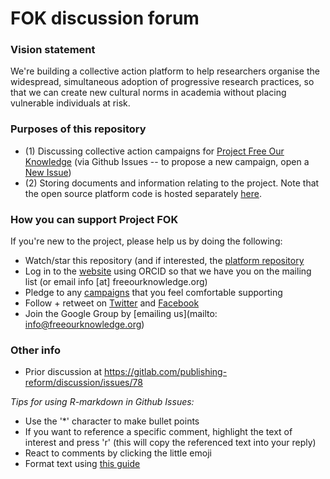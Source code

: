 # FOK discussion forum

### Vision statement
We're building a collective action platform to help researchers organise the widespread, simultaneous adoption of progressive research practices, so that we can create new cultural norms in academia without placing vulnerable individuals at risk.

### Purposes of this repository
* (1) Discussing collective action campaigns for [Project Free Our Knowledge](https://www.freeourknowledge.org/) (via Github Issues -- to propose a new campaign, open a [New Issue](https://github.com/FreeOurKnowledge/documentation/issues/new/choose)) 
* (2) Storing documents and information relating to the project. Note that the open source platform code is hosted separately [here](https://github.com/FreeOurKnowledge/platform).

### How you can support Project FOK
If you're new to the project, please help us by doing the following:
* Watch/star this repository (and if interested, the [platform repository](https://github.com/FreeOurKnowledge/platform/)
* Log in to the [website](https://www.freeourknowledge.org/) using ORCID so that we have you on the mailing list (or email info [at] freeourknowledge.org)
* Pledge to any [campaigns](https://www.freeourknowledge.org/#campaigns) that you feel comfortable supporting
* Follow + retweet on [Twitter](https://twitter.com/projectfok) and [Facebook](https://www.facebook.com/projectFOK/)  
* Join the Google Group by [emailing us](mailto: info@freeourknowledge.org)

### Other info
- Prior discussion at https://gitlab.com/publishing-reform/discussion/issues/78

*Tips for using R-markdown in Github Issues:*
- Use the '\*\' character to make bullet points
- If you want to reference a specific comment, highlight the text of interest and press 'r' (this will copy the referenced text into your reply)
- React to comments by clicking the little emoji
- Format text using [this guide](https://docs.github.com/en/github/writing-on-github/basic-writing-and-formatting-syntax)

